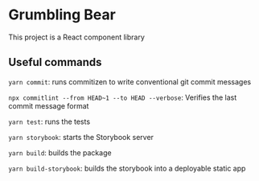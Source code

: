# Grumbling Bear

This project is a React component library

## Useful commands

```yarn commit```: runs commitizen to write conventional git commit messages

```npx commitlint --from HEAD~1 --to HEAD --verbose```: Verifies the last commit message format

```yarn test```: runs the tests

```yarn storybook```: starts the Storybook server

```yarn build```: builds the package

```yarn build-storybook```: builds the storybook into a deployable static app